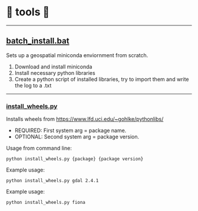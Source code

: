 # :wrench: tools :straight_ruler:

---

## [batch_install.bat](batch_install.bat)

Sets up a geospatial miniconda enviornment from scratch.
1. Download and install miniconda
2. Install necessary python libraries
3. Create a python script of installed libraries, try to import them and write the log to a .txt

---

### [install_wheels.py](install_wheels.py)

Installs wheels from https://www.lfd.uci.edu/~gohlke/pythonlibs/

- REQUIRED: First system arg = package name.
- OPTIONAL: Second system arg = package version.

Usage from command line:
```
python install_wheels.py {package} {package version}
```
    
Example usage:
```
python install_wheels.py gdal 2.4.1
```

Example usage:
```
python install_wheels.py fiona
```